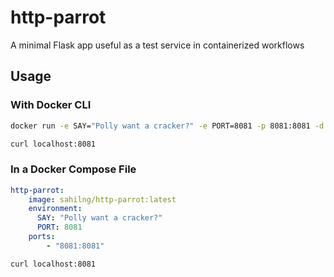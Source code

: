 # http-parrot

A minimal Flask app useful as a test service in containerized workflows

## Usage

### With Docker CLI

```sh
docker run -e SAY="Polly want a cracker?" -e PORT=8081 -p 8081:8081 -d sahilng/http-parrot
```

```sh
curl localhost:8081
```

### In a Docker Compose File

```yaml
http-parrot:
    image: sahilng/http-parrot:latest
    environment:
      SAY: "Polly want a cracker?"
      PORT: 8081
    ports:
        - "8081:8081"
```

```sh
curl localhost:8081
```
